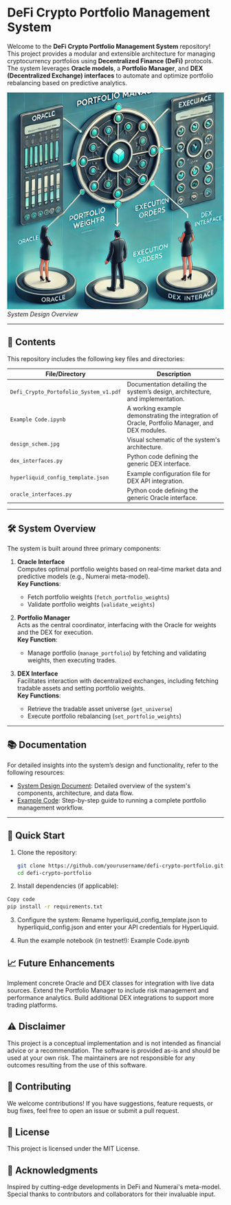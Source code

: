 # DeFi Crypto Portfolio Management System

Welcome to the **DeFi Crypto Portfolio Management System** repository! This project provides a modular and extensible architecture for managing cryptocurrency portfolios using **Decentralized Finance (DeFi)** protocols. The system leverages **Oracle models**, a **Portfolio Manager**, and **DEX (Decentralized Exchange) interfaces** to automate and optimize portfolio rebalancing based on predictive analytics.

![System Design](design_schem.jpg)
*System Design Overview*

---

## 📄 Contents

This repository includes the following key files and directories:

| **File/Directory**              | **Description**                                                                                 |
|----------------------------------|-------------------------------------------------------------------------------------------------|
| `Defi_Crypto_Portofolio_System_v1.pdf` | Documentation detailing the system’s design, architecture, and implementation.                   |
| `Example Code.ipynb`            | A working example demonstrating the integration of Oracle, Portfolio Manager, and DEX modules.  |
| `design_schem.jpg`              | Visual schematic of the system's architecture.                                                 |
| `dex_interfaces.py`             | Python code defining the generic DEX interface.                                                |
| `hyperliquid_config_template.json` | Example configuration file for DEX API integration.                                             |
| `oracle_interfaces.py`          | Python code defining the generic Oracle interface.                                             |

---

## 🛠 System Overview

The system is built around three primary components:

1. **Oracle Interface**  
   Computes optimal portfolio weights based on real-time market data and predictive models (e.g., Numerai meta-model).  
   **Key Functions**:
   - Fetch portfolio weights (`fetch_portfolio_weights`)
   - Validate portfolio weights (`validate_weights`)

2. **Portfolio Manager**  
   Acts as the central coordinator, interfacing with the Oracle for weights and the DEX for execution.  
   **Key Function**:
   - Manage portfolio (`manage_portfolio`) by fetching and validating weights, then executing trades.

3. **DEX Interface**  
   Facilitates interaction with decentralized exchanges, including fetching tradable assets and setting portfolio weights.  
   **Key Functions**:
   - Retrieve the tradable asset universe (`get_universe`)
   - Execute portfolio rebalancing (`set_portfolio_weights`)

---

## 📚 Documentation

For detailed insights into the system’s design and functionality, refer to the following resources:

- [System Design Document](Defi_Crypto_Portofolio_System_v1.pdf): Detailed overview of the system's components, architecture, and data flow.
- [Example Code](Example%20Code.ipynb): Step-by-step guide to running a complete portfolio management workflow.

---

## 🚀 Quick Start

1. Clone the repository:
   ```bash
   git clone https://github.com/yourusername/defi-crypto-portfolio.git
   cd defi-crypto-portfolio
   ```

2. Install dependencies (if applicable):
  ```bash
  Copy code
  pip install -r requirements.txt
  ```
3. Configure the system:
   Rename hyperliquid_config_template.json to hyperliquid_config.json and enter your API credentials for HyperLiquid.

4. Run the example notebook (in testnet!):
   Example Code.ipynb

## 📈 Future Enhancements
Implement concrete Oracle and DEX classes for integration with live data sources.
Extend the Portfolio Manager to include risk management and performance analytics.
Build additional DEX integrations to support more trading platforms.


## ⚠️ Disclaimer
This project is a conceptual implementation and is not intended as financial advice or a recommendation. The software is provided as-is and should be used at your own risk. The maintainers are not responsible for any outcomes resulting from the use of this software.

## 📝 Contributing
We welcome contributions! If you have suggestions, feature requests, or bug fixes, feel free to open an issue or submit a pull request.

## 🔗 License
This project is licensed under the MIT License.

## 🤝 Acknowledgments
Inspired by cutting-edge developments in DeFi and Numerai's meta-model.
Special thanks to contributors and collaborators for their invaluable input.
